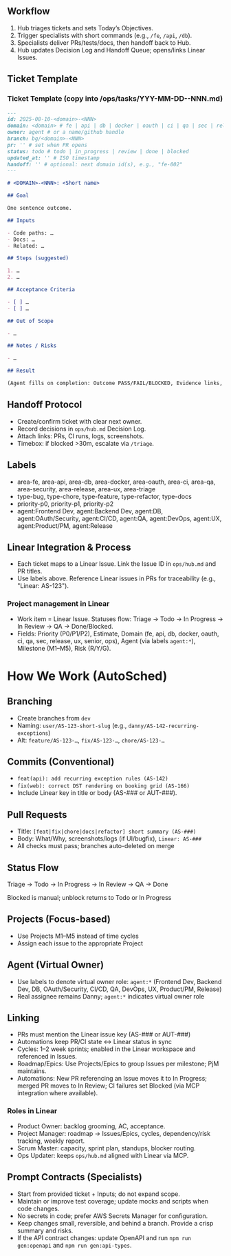 ## Workflow

1. Hub triages tickets and sets Today’s Objectives.
2. Trigger specialists with short commands (e.g., `/fe`, `/api`, `/db`).
3. Specialists deliver PRs/tests/docs, then handoff back to Hub.
4. Hub updates Decision Log and Handoff Queue; opens/links Linear Issues.

## Ticket Template

### Ticket Template (copy into /ops/tasks/YYY-MM-DD-<domain>-NNN.md)

```md
---
id: 2025-08-10-<domain>-<NNN>
domain: <domain> # fe | api | db | docker | oauth | ci | qa | sec | release | ux | senior
owner: agent # or a name/github handle
branch: bg/<domain>-<NNN>
pr: '' # set when PR opens
status: todo # todo | in_progress | review | done | blocked
updated_at: '' # ISO timestamp
handoff: '' # optional: next domain id(s), e.g., "fe-002"
---

# <DOMAIN>-<NNN>: <Short name>

## Goal

One sentence outcome.

## Inputs

- Code paths: …
- Docs: …
- Related: …

## Steps (suggested)

1. …
2. …

## Acceptance Criteria

- [ ] …
- [ ] …

## Out of Scope

- …

## Notes / Risks

- …

## Result

(Agent fills on completion: Outcome PASS/FAIL/BLOCKED, Evidence links, Follow-ups)
```

## Handoff Protocol

- Create/confirm ticket with clear next owner.
- Record decisions in `ops/hub.md` Decision Log.
- Attach links: PRs, CI runs, logs, screenshots.
- Timebox: if blocked >30m, escalate via `/triage`.

## Labels

- area-fe, area-api, area-db, area-docker, area-oauth, area-ci, area-qa, area-security, area-release, area-ux, area-triage
- type-bug, type-chore, type-feature, type-refactor, type-docs
- priority-p0, priority-p1, priority-p2
- agent:Frontend Dev, agent:Backend Dev, agent:DB, agent:OAuth/Security, agent:CI/CD, agent:QA, agent:DevOps, agent:UX, agent:Product/PM, agent:Release

## Linear Integration & Process

- Each ticket maps to a Linear Issue. Link the Issue ID in `ops/hub.md` and PR titles.
- Use labels above. Reference Linear issues in PRs for traceability (e.g., "Linear: AS-123").

### Project management in Linear

- Work item = Linear Issue. Statuses flow: Triage → Todo → In Progress → In Review → QA → Done/Blocked.
- Fields: Priority (P0/P1/P2), Estimate, Domain (fe, api, db, docker, oauth, ci, qa, sec, release, ux, senior, ops), Agent (via labels `agent:*`), Milestone (M1–M5), Risk (R/Y/G).

# How We Work (AutoSched)

## Branching
- Create branches from `dev`
- Naming: `user/AS-123-short-slug` (e.g., `danny/AS-142-recurring-exceptions`)
- Alt: `feature/AS-123-…`, `fix/AS-123-…`, `chore/AS-123-…`

## Commits (Conventional)
- `feat(api): add recurring exception rules (AS-142)`
- `fix(web): correct DST rendering on booking grid (AS-166)`
- Include Linear key in title or body (AS-### or AUT-###).

## Pull Requests
- Title: `[feat|fix|chore|docs|refactor] short summary (AS-###)`
- Body: What/Why, screenshots/logs (if UI/bugfix), `Linear: AS-###`
- All checks must pass; branches auto-deleted on merge

## Status Flow
Triage → Todo → In Progress → In Review → QA → Done

Blocked is manual; unblock returns to Todo or In Progress

## Projects (Focus-based)
- Use Projects M1–M5 instead of time cycles
- Assign each issue to the appropriate Project

## Agent (Virtual Owner)
- Use labels to denote virtual owner role: `agent:*` (Frontend Dev, Backend Dev, DB, OAuth/Security, CI/CD, QA, DevOps, UX, Product/PM, Release)
- Real assignee remains Danny; `agent:*` indicates virtual owner role

## Linking
- PRs must mention the Linear issue key (AS-### or AUT-###)
- Automations keep PR/CI state ↔ Linear status in sync
- Cycles: 1–2 week sprints; enabled in the Linear workspace and referenced in Issues.
- Roadmap/Epics: Use Projects/Epics to group Issues per milestone; PjM maintains.
- Automations: New PR referencing an Issue moves it to In Progress; merged PR moves to In Review; CI failures set Blocked (via MCP integration where available).

### Roles in Linear

- Product Owner: backlog grooming, AC, acceptance.
- Project Manager: roadmap → Issues/Epics, cycles, dependency/risk tracking, weekly report.
- Scrum Master: capacity, sprint plan, standups, blocker routing.
- Ops Updater: keeps `ops/hub.md` aligned with Linear via MCP.

## Prompt Contracts (Specialists)

- Start from provided ticket + Inputs; do not expand scope.
- Maintain or improve test coverage; update mocks and scripts when code changes.
- No secrets in code; prefer AWS Secrets Manager for configuration.
- Keep changes small, reversible, and behind a branch. Provide a crisp summary and risks.
- If the API contract changes: update OpenAPI and run `npm run gen:openapi` and `npm run gen:api-types`.
